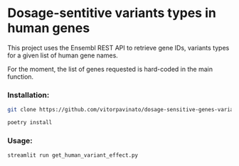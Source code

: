 # Dosage-sentitive variants types in human genes

This project uses the Ensembl REST API to retrieve gene IDs, variants types for a given list of human gene names.

For the moment, the list of genes requested is hard-coded in the main function.


### Installation:
```zsh
git clone https://github.com/vitorpavinato/dosage-sensitive-genes-variants.git

poetry install
```

### Usage:
```zsh
streamlit run get_human_variant_effect.py
```
